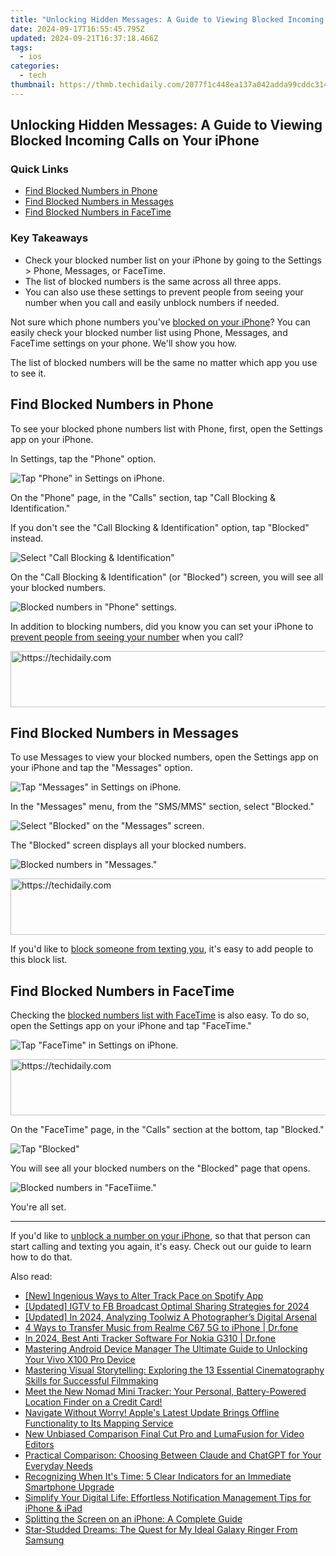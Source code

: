 ```yaml
---
title: "Unlocking Hidden Messages: A Guide to Viewing Blocked Incoming Calls on Your iPhone"
date: 2024-09-17T16:55:45.795Z
updated: 2024-09-21T16:37:18.466Z
tags:
  - ios
categories:
  - tech
thumbnail: https://thmb.techidaily.com/2077f1c448ea137a042adda99cddc314210e831040b4d1625093a313f8396691.JPG
---
```


## Unlocking Hidden Messages: A Guide to Viewing Blocked Incoming Calls on Your iPhone

### Quick Links

* [Find Blocked Numbers in Phone](https://extra-skills.techidaily.com/in-2024-navigating-the-world-of-hand-gesture-recognition/)
* [Find Blocked Numbers in Messages](https://ai-video-translation.techidaily.com/a-complete-guide-of-top-7-video-language-translators/)
* [Find Blocked Numbers in FaceTime](https://some-guidance.techidaily.com/text-trends-top-10-modern-effects-for-2024/)

### Key Takeaways

* Check your blocked number list on your iPhone by going to the Settings > Phone, Messages, or FaceTime.
* The list of blocked numbers is the same across all three apps.
* You can also use these settings to prevent people from seeing your number when you call and easily unblock numbers if needed.

 Not sure which phone numbers you've [blocked on your iPhone](https://android-location.techidaily.com/getting-the-pokemon-go-gps-signal-not-found-11-error-in-nokia-c22-drfone-by-drfone-virtual/)? You can easily check your blocked number list using Phone, Messages, and FaceTime settings on your phone. We'll show you how.

 The list of blocked numbers will be the same no matter which app you use to see it.

##  Find Blocked Numbers in Phone

 To see your blocked phone numbers list with Phone, first, open the Settings app on your iPhone.

 In Settings, tap the "Phone" option.

![Tap "Phone" in Settings on iPhone.](https://static1.howtogeekimages.com/wordpress/wp-content/uploads/2021/11/1-phone-settings.png) 

 On the "Phone" page, in the "Calls" section, tap "Call Blocking & Identification."

 If you don't see the "Call Blocking & Identification" option, tap "Blocked" instead.

![Select "Call Blocking & Identification"](https://static1.howtogeekimages.com/wordpress/wp-content/uploads/2021/11/2-phone-call-blocking.png) 

 On the "Call Blocking & Identification" (or "Blocked") screen, you will see all your blocked numbers.

![Blocked numbers in "Phone" settings.](https://static1.howtogeekimages.com/wordpress/wp-content/uploads/2021/11/3-phone-blocked-numbers.png) 

 In addition to blocking numbers, did you know you can set your iPhone to [prevent people from seeing your number](https://buynow-reviews.techidaily.com/tango-app-overview-access-unlimited-free-messaging-via-text-voice-or-video/) when you call?

<!-- affiliate ads begin -->
<a href="https://aidotcom.pxf.io/c/5597632/2134501/19576" target="_top" id="2134501">
  <img src="//a.impactradius-go.com/display-ad/19576-2134501" border="0" alt="https://techidaily.com" width="640" height="90"/>
</a>
<img height="0" width="0" src="https://aidotcom.pxf.io/i/5597632/2134501/19576" style="position:absolute;visibility:hidden;" border="0" />
<!-- affiliate ads end -->

##  Find Blocked Numbers in Messages

 To use Messages to view your blocked numbers, open the Settings app on your iPhone and tap the "Messages" option.

![Tap "Messages" in Settings on iPhone.](https://static1.howtogeekimages.com/wordpress/wp-content/uploads/2021/11/4-messages-settings.png) 

 In the "Messages" menu, from the "SMS/MMS" section, select "Blocked."

![Select "Blocked" on the "Messages" screen.](https://static1.howtogeekimages.com/wordpress/wp-content/uploads/2021/11/5-messages-blocked.png) 

 The "Blocked" screen displays all your blocked numbers.

![Blocked numbers in "Messages."](https://static1.howtogeekimages.com/wordpress/wp-content/uploads/2021/11/6-messages-blocked-numbers.png) 

<!-- affiliate ads begin -->
<a href="https://appsumo.8odi.net/c/5597632/2151870/7443" target="_top" id="2151870">
  <img src="//a.impactradius-go.com/display-ad/7443-2151870" border="0" alt="https://techidaily.com" width="728" height="90"/>
</a>
<img height="0" width="0" src="https://appsumo.8odi.net/i/5597632/2151870/7443" style="position:absolute;visibility:hidden;" border="0" />
<!-- affiliate ads end -->

 If you'd like to [block someone from texting you](https://article-helps.techidaily.com/dramatic-lighting-in-hdr-portrait-photography/), it's easy to add people to this block list.

##  Find Blocked Numbers in FaceTime

 Checking the [blocked numbers list with FaceTime](https://ios-unlock.techidaily.com/in-2024-disabling-apple-iphone-13-pro-parental-restrictions-withwithout-password-by-drfone-ios/) is also easy. To do so, open the Settings app on your iPhone and tap "FaceTime."

![Tap "FaceTime" in Settings on iPhone.](https://static1.howtogeekimages.com/wordpress/wp-content/uploads/2021/11/7-facetime-settings.png) 

<!-- affiliate ads begin -->
<a href="https://appsumo.8odi.net/c/5597632/2144275/7443" target="_top" id="2144275">
  <img src="//a.impactradius-go.com/display-ad/7443-2144275" border="0" alt="https://techidaily.com" width="728" height="90"/>
</a>
<img height="0" width="0" src="https://appsumo.8odi.net/i/5597632/2144275/7443" style="position:absolute;visibility:hidden;" border="0" />
<!-- affiliate ads end -->

 On the "FaceTime" page, in the "Calls" section at the bottom, tap "Blocked."

![Tap "Blocked"](https://static1.howtogeekimages.com/wordpress/wp-content/uploads/2021/11/8-facetime-blocked.png) 

 You will see all your blocked numbers on the "Blocked" page that opens.

![Blocked numbers in "FaceTiime."](https://static1.howtogeekimages.com/wordpress/wp-content/uploads/2021/11/9-facetime-blocked-numbers.png) 

 You're all set.

---

 If you'd like to [unblock a number on your iPhone](https://screen-mirroring-recording.techidaily.com/new-in-2024-resolving-frame-rate-puzzle-which-fps-brings-sharper-videos/), so that that person can start calling and texting you again, it's easy. Check out our guide to learn how to do that.

<ins class="adsbygoogle"
     style="display:block"
     data-ad-format="autorelaxed"
     data-ad-client="ca-pub-7571918770474297"
     data-ad-slot="1223367746"></ins>

<ins class="adsbygoogle"
     style="display:block"
     data-ad-client="ca-pub-7571918770474297"
     data-ad-slot="8358498916"
     data-ad-format="auto"
     data-full-width-responsive="true"></ins>

<span class="atpl-alsoreadstyle">Also read:</span>
<div><ul>
<li><a href="https://some-techniques.techidaily.com/new-ingenious-ways-to-alter-track-pace-on-spotify-app/"><u>[New] Ingenious Ways to Alter Track Pace on Spotify App</u></a></li>
<li><a href="https://instagram-clips.techidaily.com/updated-igtv-to-fb-broadcast-optimal-sharing-strategies-for-2024/"><u>[Updated] IGTV to FB Broadcast Optimal Sharing Strategies for 2024</u></a></li>
<li><a href="https://fox-direct.techidaily.com/updated-in-2024-analyzing-toolwiz-a-photographers-digital-arsenal/"><u>[Updated] In 2024, Analyzing Toolwiz A Photographer’s Digital Arsenal</u></a></li>
<li><a href="https://blog-min.techidaily.com/4-ways-to-transfer-music-from-realme-c67-5g-to-iphone-drfone-by-drfone-transfer-from-android-transfer-from-android/"><u>4 Ways to Transfer Music from Realme C67 5G to iPhone | Dr.fone</u></a></li>
<li><a href="https://android-location-track.techidaily.com/in-2024-best-anti-tracker-software-for-nokia-g310-drfone-by-drfone-virtual-android/"><u>In 2024, Best Anti Tracker Software For Nokia G310 | Dr.fone</u></a></li>
<li><a href="https://android-unlock.techidaily.com/mastering-android-device-manager-the-ultimate-guide-to-unlocking-your-vivo-x100-pro-device-by-drfone-android/"><u>Mastering Android Device Manager The Ultimate Guide to Unlocking Your Vivo X100 Pro Device</u></a></li>
<li><a href="https://blog-min.techidaily.com/mastering-visual-storytelling-exploring-the-13-essential-cinematography-skills-for-successful-filmmaking/"><u>Mastering Visual Storytelling: Exploring the 13 Essential Cinematography Skills for Successful Filmmaking</u></a></li>
<li><a href="https://os-tips.techidaily.com/meet-the-new-nomad-mini-tracker-your-personal-battery-powered-location-finder-on-a-credit-card/"><u>Meet the New Nomad Mini Tracker: Your Personal, Battery-Powered Location Finder on a Credit Card!</u></a></li>
<li><a href="https://os-tips.techidaily.com/navigate-without-worry-apples-latest-update-brings-offline-functionality-to-its-mapping-service/"><u>Navigate Without Worry! Apple's Latest Update Brings Offline Functionality to Its Mapping Service</u></a></li>
<li><a href="https://video-content-creator.techidaily.com/new-unbiased-comparison-final-cut-pro-and-lumafusion-for-video-editors/"><u>New Unbiased Comparison Final Cut Pro and LumaFusion for Video Editors</u></a></li>
<li><a href="https://os-tips.techidaily.com/practical-comparison-choosing-between-claude-and-chatgpt-for-your-everyday-needs/"><u>Practical Comparison: Choosing Between Claude and ChatGPT for Your Everyday Needs</u></a></li>
<li><a href="https://os-tips.techidaily.com/recognizing-when-its-time-5-clear-indicators-for-an-immediate-smartphone-upgrade/"><u>Recognizing When It's Time: 5 Clear Indicators for an Immediate Smartphone Upgrade</u></a></li>
<li><a href="https://os-tips.techidaily.com/simplify-your-digital-life-effortless-notification-management-tips-for-iphone-and-ipad/"><u>Simplify Your Digital Life: Effortless Notification Management Tips for iPhone & iPad</u></a></li>
<li><a href="https://os-tips.techidaily.com/splitting-the-screen-on-an-iphone-a-complete-guide/"><u>Splitting the Screen on an iPhone: A Complete Guide</u></a></li>
<li><a href="https://os-tips.techidaily.com/star-studded-dreams-the-quest-for-my-ideal-galaxy-ringer-from-samsung/"><u>Star-Studded Dreams: The Quest for My Ideal Galaxy Ringer From Samsung</u></a></li>
</ul></div>

